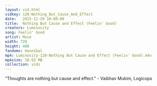```yaml
---
layout: vid.html
vidkey: 120-Nothing_But_Cause_And_Effect
date:   2015-11-20 10:00:00
title:  Nothing But Cause and Effect (Feelin' Good)
creators: Luminosity
song: Feelin' Good
artist: Muse
width: 720
height: 400
fandoms: Hannibal
mp4: Luminosity-120-Nothing But Cause and Effect (Feelin' Good).m4v
mp4size: 18.63 MB
collection: vids
---
```


  <div>
  “Thoughts are nothing but cause and effect.”  -  Vaibhav Mukim, Logicops
  </div>
  